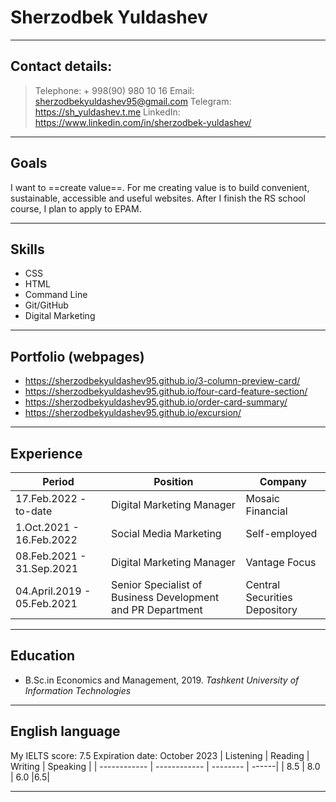# Sherzodbek Yuldashev
- - -
## Contact details:
> Telephone: + 998(90) 980 10 16 
Email: sherzodbekyuldashev95@gmail.com 
Telegram: <https://sh_yuldashev.t.me>
LinkedIn: https://www.linkedin.com/in/sherzodbek-yuldashev/
- - -

## Goals
I want to ==create value==. For me creating value is to build convenient, sustainable, accessible and useful websites. 
After I finish the RS school course, I plan to apply to EPAM.

---

## Skills
* CSS 
* HTML
* Command Line
* Git/GitHub
* Digital Marketing

---

## Portfolio (webpages)
* https://sherzodbekyuldashev95.github.io/3-column-preview-card/
* https://sherzodbekyuldashev95.github.io/four-card-feature-section/
* https://sherzodbekyuldashev95.github.io/order-card-summary/
* https://sherzodbekyuldashev95.github.io/excursion/

---

## Experience

| Period | Position | Company |
| ------------ | ------------ | -------- |
| 17.Feb.2022 - to-date | Digital Marketing Manager | Mosaic Financial |
| 1.Oct.2021 - 16.Feb.2022| Social Media Marketing | Self-employed |
| 08.Feb.2021 - 31.Sep.2021 | Digital Marketing Manager | Vantage Focus |
| 04.April.2019 - 05.Feb.2021 | Senior Specialist of Business Development and PR Department| Central Securities Depository |

---

## Education
* B.Sc.in Economics and Management, 2019.
*Tashkent University of Information Technologies* 

---

## English language 
My IELTS score: 7.5 
Expiration date: October 2023
| Listening | Reading | Writing | Speaking |
| ------------ | ------------ | -------- | ------|
| 8.5 | 8.0 | 6.0 |6.5|
  
----